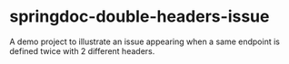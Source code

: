 # springdoc-double-headers-issue
A demo project to illustrate an issue appearing when a same endpoint is defined twice with 2 different headers.

